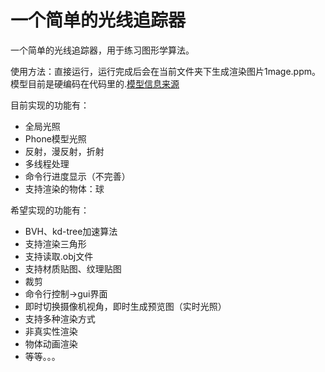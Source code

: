 # 一个简单的光线追踪器

一个简单的光线追踪器，用于练习图形学算法。

使用方法：直接运行，运行完成后会在当前文件夹下生成渲染图片1mage.ppm。模型目前是硬编码在代码里的.[模型信息来源](http://www.kevinbeason.com/smallpt/)

目前实现的功能有：

* 全局光照
* Phone模型光照
* 反射，漫反射，折射
* 多线程处理
* 命令行进度显示（不完善）
* 支持渲染的物体：球

希望实现的功能有：

* BVH、kd-tree加速算法
* 支持渲染三角形
* 支持读取.obj文件
* 支持材质贴图、纹理贴图
* 裁剪
* 命令行控制->gui界面
* 即时切换摄像机视角，即时生成预览图（实时光照）
* 支持多种渲染方式
* 非真实性渲染
* 物体动画渲染
* 等等。。。